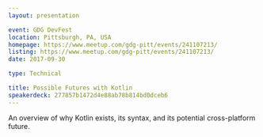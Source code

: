 ```yaml
---
layout: presentation

event: GDG DevFest
location: Pittsburgh, PA, USA
homepage: https://www.meetup.com/gdg-pitt/events/241107213/
listing: https://www.meetup.com/gdg-pitt/events/241107213/
date: 2017-09-30

type: Technical

title: Possible Futures with Kotlin
speakerdeck: 277857b1472d4e88ab78b814bd0dceb6
---
```


An overview of why Kotlin exists, its syntax, and its potential cross-platform future.
